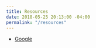 ```yaml
---
title: Resources
date: 2018-05-25 20:13:00 -04:00
permalink: "/resources"
---
```


* [Google](http://www.google.com)